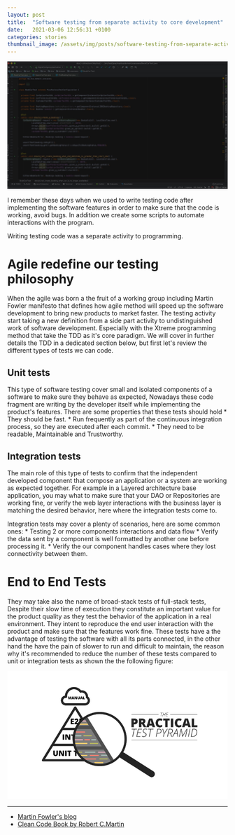 ```yaml
---
layout: post
title:  "Software testing from separate activity to core development"
date:   2021-03-06 12:56:31 +0100
categories: stories
thumbnail_image: /assets/img/posts/software-testing-from-separate-activity-to-core-development.jpeg
---
```

![author](/assets/img/posts/software-testing-from-separate-activity-to-core-development.jpeg)

I remember these days when we used to write testing code after implementing the software features in order to make sure
that the code is working, avoid bugs. In addition we create some scripts to automate interactions with the program.

Writing testing code was a separate activity to programming.

# Agile redefine our testing philosophy

When the agile was born a the fruit of a working group including Martin Fowler manifesto that defines how agile method
will speed up the software development to bring new products to market faster. The testing activity start taking a new
definition from a side part activity to undistinguished work of software development. Especially with 
the Xtreme programming method that take the TDD as it's core paradigm. We will cover in further details the TDD in a
dedicated section below, but first let's review the different types of tests we can code.

## Unit tests
This type of software testing cover small and isolated components of a software to make sure they behave as expected,
Nowadays these code fragment are writing by the developer itself while implementing the product's features. There are some
properties that these tests should hold
    * They should be fast.
    * Run frequently as part of the continuous integration process, so they are executed after each commit.
    * They need to be readable, Maintainable and Trustworthy.
    
## Integration tests
The main role of this type of tests to confirm that the independent developed component that compose an application
or a system are working as expected together. For example in a Layered architecture base application, you may what to make
sure that your DAO or Repositories are working fine, or verify the web layer interactions with the business layer is matching
the desired behavior, here where the integration tests come to.

Integration tests may cover a plenty of scenarios, here are some common ones:
    * Testing 2 or more components interactions and data flow
    * Verify the data sent by a component is well formatted by another one before processing it.
    * Verify the our component handles cases where they lost connectivity between them.
    
# End to End Tests
They may take also the name of broad-stack tests of full-stack tests, Despite their slow time of execution they constitute
an important value for the product quality as they test the behavior of the application in a real environment. They intent to 
reproduce the end user interaction with the product and make sure that the features work fine.
These tests have a the advantage of testing the software with all its parts connected, in the other hand the have the
pain of slower to run and difficult to maintain, the reason why it's recommended to reduce the number of these tests compared to 
unit or integration tests as shown the the following figure:
    
![the test pyramid](/assets/img/figures/test-pyramid.png)

----
* [Martin Fowler's blog](https://martinfowler.com/testing/)
* [Clean Code Book by Robert C.Martin](https://www.pearson.com/us/higher-education/program/Martin-Clean-Code-A-Handbook-of-Agile-Software-Craftsmanship/PGM63937.html)